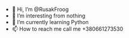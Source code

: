 - 👋 Hi, I’m @RusakFroog
- 👀 I’m interesting from nothing
- 🌱 I’m currently learning Python
- 📫 How to reach me call me +380661273530

<!---
RusakFroog/RusakFroog is a ✨ special ✨ repository because its `README.md` (this file) appears on your GitHub profile.
You can click the Preview link to take a look at your changes.
--->
